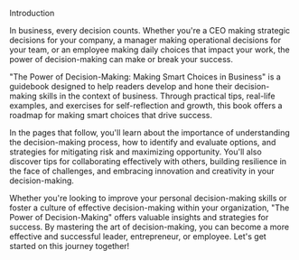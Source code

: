 Introduction

In business, every decision counts. Whether you're a CEO making strategic decisions for your company, a manager making operational decisions for your team, or an employee making daily choices that impact your work, the power of decision-making can make or break your success.

"The Power of Decision-Making: Making Smart Choices in Business" is a guidebook designed to help readers develop and hone their decision-making skills in the context of business. Through practical tips, real-life examples, and exercises for self-reflection and growth, this book offers a roadmap for making smart choices that drive success.

In the pages that follow, you'll learn about the importance of understanding the decision-making process, how to identify and evaluate options, and strategies for mitigating risk and maximizing opportunity. You'll also discover tips for collaborating effectively with others, building resilience in the face of challenges, and embracing innovation and creativity in your decision-making.

Whether you're looking to improve your personal decision-making skills or foster a culture of effective decision-making within your organization, "The Power of Decision-Making" offers valuable insights and strategies for success. By mastering the art of decision-making, you can become a more effective and successful leader, entrepreneur, or employee. Let's get started on this journey together!
